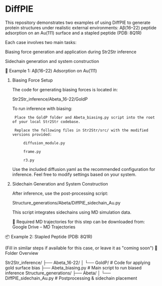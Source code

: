 # DiffPIE
This repository demonstrates two examples of using DiffPIE to generate protein structures under realistic external environments: Aβ(16–22) peptide adsorption on an Au(111) surface and a stapled peptide (PDB: 8Q1R)

Each case involves two main tasks:

Biasing force generation and application during Str2Str inference

Sidechain generation and system construction

🔧 Example 1: Aβ(16–22) Adsorption on Au(111)
1. Biasing Force Setup

    The code for generating biasing forces is located in:

    Str2Str_inference/Abeta_16-22/GoldP

    To run inference with biasing:

        Place the GoldP folder and Abeta_biasing.py script into the root of your local Str2Str codebase.

        Replace the following files in Str2Str/src/ with the modified versions provided:

            diffusion_module.py

            frame.py

            r3.py

    Use the included diffusion.yaml as the recommended configuration for inference. Feel free to modify settings based on your system.

2. Sidechain Generation and System Construction

    After inference, use the post-processing script:

    Structure_generations/Abeta/DiffPIE_sidechain_Au.py

    This script integrates sidechains using MD simulation data.

    🔗 Required MD trajectories for this step can be downloaded from:
    Google Drive – MD Trajectories

📦 Example 2: Stapled Peptide (PDB: 8Q1R)

(Fill in similar steps if available for this case, or leave it as "coming soon")
📁 Folder Overview

Str2Str_inference/
├── Abeta_16-22/
│   └── GoldP/               # Code for applying gold surface bias
├── Abeta_biasing.py         # Main script to run biased inference
Structure_generations/
├── Abeta/
│   └── DiffPIE_sidechain_Au.py  # Postprocessing & sidechain placement
